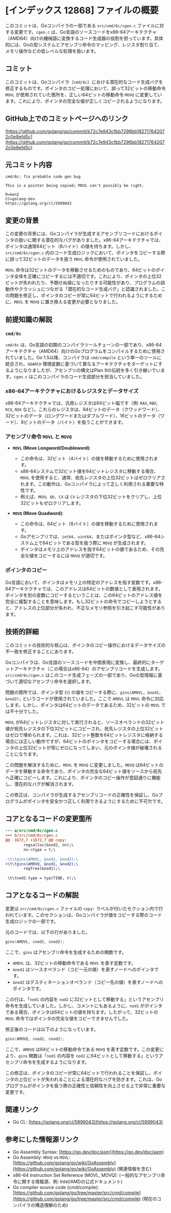 # [インデックス 12868] ファイルの概要

このコミットは、Goコンパイラの一部である `src/cmd/6c/cgen.c` ファイルに対する変更です。`cgen.c` は、Go言語のソースコードをx86-64アーキテクチャ（AMD64）向けの機械語に変換するコード生成器の役割を担っています。具体的には、Goの型システムとアセンブリ命令のマッピング、レジスタ割り当て、メモリ操作などの低レベルな処理を扱います。

## コミット

このコミットは、Goコンパイラ（`cmd/6c`）における潜在的なコード生成バグを修正するものです。ポインタのコピー処理において、誤って32ビットの移動命令 `MOVL` が使用されていた箇所を、正しい64ビットの移動命令 `MOVQ` に変更しています。これにより、ポインタの完全な値が正しくコピーされるようになります。

## GitHub上でのコミットページへのリンク

[https://github.com/golang/go/commit/b72c7e943cfbb7296bb182717642072c0e8efd5c](https://github.com/golang/go/commit/b72c7e943cfbb7296bb182717642072c0e8efd5c)

## 元コミット内容

```
cmd/6c: fix probable code gen bug

This is a pointer being copied; MOVL can't possibly be right.

R=ken2
CC=golang-dev
https://golang.org/cl/5999043
```

## 変更の背景

この変更の背景には、Goコンパイラが生成するアセンブリコードにおけるポインタの扱いに関する潜在的なバグがありました。x86-64アーキテクチャでは、ポインタは通常64ビット（8バイト）の値を持ちます。しかし、`src/cmd/6c/cgen.c` 内のコード生成ロジックにおいて、ポインタをコピーする際に誤って32ビットのデータを扱う `MOVL` 命令が使用されていました。

`MOVL` 命令は32ビットのデータを移動させるためのものであり、64ビットのポインタ全体を正確にコピーするには不適切です。これにより、ポインタの上位32ビットが失われたり、予期せぬ値になったりする可能性があり、プログラムの誤動作やクラッシュにつながる「潜在的なコード生成バグ」と認識されました。この問題を修正し、ポインタのコピーが常に64ビットで行われるようにするために、`MOVL` を `MOVQ` に置き換える変更が必要となりました。

## 前提知識の解説

### `cmd/6c`

`cmd/6c` は、Go言語の初期のコンパイラツールチェーンの一部であり、x86-64アーキテクチャ（AMD64）向けのGoプログラムをコンパイルするために使用されていました。Go 1.5以降、コンパイラは `cmd/compile` という単一のツールに統合され、`GOARCH` 環境変数に基づいて異なるアーキテクチャをターゲットにするようになりましたが、アセンブリの構文はPlan 9の伝統を多く引き継いでいます。`cgen.c` はこのコンパイラのコード生成部分を担当していました。

### x86-64アーキテクチャにおけるレジスタとデータサイズ

x86-64アーキテクチャでは、汎用レジスタは64ビット幅です（例: `RAX`, `RBX`, `RCX`, `RDX` など）。これらのレジスタは、64ビットのデータ（クワッドワード）、32ビットのデータ（ロングワードまたはダブルワード）、16ビットのデータ（ワード）、8ビットのデータ（バイト）を扱うことができます。

### アセンブリ命令 `MOVL` と `MOVQ`

*   **`MOVL` (Move Longword/Doubleword)**:
    *   この命令は、32ビット（4バイト）の値を移動するために使用されます。
    *   x86-64システムで32ビット値を64ビットレジスタに移動する場合、`MOVL` を使用すると、通常、宛先レジスタの上位32ビットはゼロクリアされます。この動作は、Goコンパイラによって正しく利用される重要な特性です。
    *   例えば、`MOVL $0, CX` は `CX` レジスタの下位32ビットをクリアし、上位32ビットもゼロクリアします。

*   **`MOVQ` (Move Quadword)**:
    *   この命令は、64ビット（8バイト）の値を移動するために使用されます。
    *   Goアセンブリでは、`int64`、`uint64`、またはポインタ型など、x86-64システム上で64ビットである型を扱う際に `MOVQ` が生成されます。
    *   ポインタはメモリ上のアドレスを指す64ビットの値であるため、その完全な値をコピーするには `MOVQ` が適切です。

### ポインタのコピー

Go言語において、ポインタはメモリ上の特定のアドレスを指す変数です。x86-64アーキテクチャでは、このアドレスは64ビットの数値として表現されます。ポインタを別の変数にコピーするということは、この64ビットのアドレス値を完全に複製することを意味します。もし32ビットの命令でコピーしようとすると、アドレスの上位部分が失われ、不正なメモリ参照を引き起こす可能性があります。

## 技術的詳細

このコミットの技術的な核心は、ポインタのコピー操作におけるデータサイズの不一致を修正することにあります。

Goコンパイラは、Go言語のソースコードを中間表現に変換し、最終的にターゲットアーキテクチャ（この場合はx86-64）のアセンブリコードを生成します。`src/cmd/6c/cgen.c` はこのコード生成フェーズの一部であり、Goの型情報に基づいて適切なアセンブリ命令を選択します。

問題の箇所では、ポインタ型 (`t`) の値をコピーする際に、`gins(AMOVL, &nod1, &nod2);` というコードが使用されていました。ここで `AMOVL` は `MOVL` 命令に対応します。しかし、ポインタは64ビットのデータであるため、32ビットの `MOVL` では不十分でした。

`MOVL` が64ビットレジスタに対して実行されると、ソースオペランドの32ビット値が宛先レジスタの下位32ビットにコピーされ、宛先レジスタの上位32ビットはゼロで埋められます。これは、32ビット整数を64ビットレジスタに格納する場合には正しい動作ですが、64ビットのポインタをコピーする場合には、ポインタの上位32ビットが常にゼロになってしまい、元のポインタ値が破壊されることになります。

この問題を解決するために、`MOVL` を `MOVQ` に変更しました。`MOVQ` は64ビットのデータを移動する命令であり、ポインタの完全な64ビット値をソースから宛先へ正確にコピーします。これにより、ポインタのコピー操作が意図通りに機能し、潜在的なバグが解消されます。

この修正は、コンパイラが生成するアセンブリコードの正確性を保証し、Goプログラムがポインタを安全かつ正しく利用できるようにするために不可欠です。

## コアとなるコードの変更箇所

```diff
--- a/src/cmd/6c/cgen.c
+++ b/src/cmd/6c/cgen.c
@@ -1672,7 +1672,7 @@ copy:
 		regsalloc(&nod2, nn);\
 		nn->type = t;\
 
-\t\tgins(AMOVL, &nod1, &nod2);\
+\t\tgins(AMOVQ, &nod1, &nod2);\
 		regfree(&nod1);\
 
 \t\tnod2.type = typ(TIND, t);\
```

## コアとなるコードの解説

変更は `src/cmd/6c/cgen.c` ファイルの `copy:` ラベルが付いたセクション内で行われています。このセクションは、Goコンパイラが値をコピーする際のコード生成ロジックの一部です。

元のコードでは、以下の行がありました。

```c
gins(AMOVL, &nod1, &nod2);
```

ここで、`gins` はアセンブリ命令を生成するための関数です。
*   `AMOVL` は、32ビットの移動命令である `MOVL` を表す定数です。
*   `&nod1` はソースオペランド（コピー元の値）を表すノードへのポインタです。
*   `&nod2` はデスティネーションオペランド（コピー先の値）を表すノードへのポインタです。

この行は、「`nod1` の内容を `nod2` に32ビットとして移動する」というアセンブリ命令を生成していました。しかし、コメントにもあるように、`nod1` がポインタである場合、ポインタは64ビットの値を持ちます。したがって、32ビットの `MOVL` 命令ではポインタの完全な値をコピーできませんでした。

修正後のコードは以下のようになっています。

```c
gins(AMOVQ, &nod1, &nod2);
```

ここで、`AMOVQ` は64ビットの移動命令である `MOVQ` を表す定数です。この変更により、`gins` 関数は「`nod1` の内容を `nod2` に64ビットとして移動する」というアセンブリ命令を生成するようになります。

この修正は、ポインタのコピーが常に64ビットで行われることを保証し、ポインタの上位ビットが失われることによる潜在的なバグを防ぎます。これは、Goプログラムがポインタを扱う際の正確性と信頼性を向上させる上で非常に重要な変更です。

## 関連リンク

*   Go CL: [https://golang.org/cl/5999043](https://golang.org/cl/5999043)

## 参考にした情報源リンク

*   Go Assembly Syntax: [https://go.dev/doc/asm](https://go.dev/doc/asm)
*   Go Assembly: `MOVQ` vs `MOVL`: [https://github.com/golang/go/wiki/GoAssembly](https://github.com/golang/go/wiki/GoAssembly) (関連情報を含む)
*   x86-64 Instruction Set Reference (MOVL, MOVQ): (一般的なアセンブリ命令に関する情報源、例: Intel/AMDの公式ドキュメント)
*   Go compiler source code (cmd/compile): [https://github.com/golang/go/tree/master/src/cmd/compile](https://github.com/golang/go/tree/master/src/cmd/compile) (現在のコンパイラの構造理解のため)
